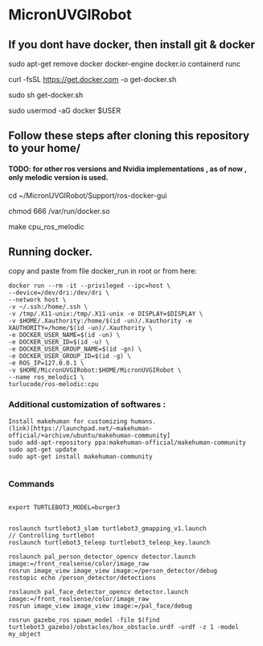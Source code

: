 # MicronUVGIRobot
## If you dont have docker, then install git & docker 
sudo apt-get remove docker docker-engine docker.io containerd runc  

curl -fsSL https://get.docker.com -o get-docker.sh

sudo sh get-docker.sh

sudo usermod -aG docker $USER

## Follow these steps after cloning this repository to your home/ 
#### TODO: for other ros versions and Nvidia implementations , as of now , only melodic version is used. 

cd ~/MicronUVGIRobot/Support/ros-docker-gui 

chmod 666 /var/run/docker.so

make cpu_ros_melodic


## Running docker. 
copy and paste from file docker_run in root or from here: 
```
docker run --rm -it --privileged --ipc=host \
--device=/dev/dri:/dev/dri \
--network host \
-v ~/.ssh:/home/.ssh \
-v /tmp/.X11-unix:/tmp/.X11-unix -e DISPLAY=$DISPLAY \
-v $HOME/.Xauthority:/home/$(id -un)/.Xauthority -e XAUTHORITY=/home/$(id -un)/.Xauthority \
-e DOCKER_USER_NAME=$(id -un) \
-e DOCKER_USER_ID=$(id -u) \
-e DOCKER_USER_GROUP_NAME=$(id -gn) \
-e DOCKER_USER_GROUP_ID=$(id -g) \
-e ROS_IP=127.0.0.1 \
-v $HOME/MicronUVGIRobot:$HOME/MicronUVGIRobot \
--name ros_melodic1 \
turlucode/ros-melodic:cpu

```

### Additional customization of softwares : 
```
Install makehuman for customizing humans. 
(link)[https://launchpad.net/~makehuman-official/+archive/ubuntu/makehuman-community]
sudo add-apt-repository ppa:makehuman-official/makehuman-community
sudo apt-get update
sudo apt-get install makehuman-community


```


### Commands 
```

export TURTLEBOT3_MODEL=burger3


roslaunch turtlebot3_slam turtlebot3_gmapping_v1.launch 
// Controlling turtlebot
roslaunch turtlebot3_teleop turtlebot3_teleop_key.launch

roslaunch pal_person_detector_opencv detector.launch image:=/front_realsense/color/image_raw
rosrun image_view image_view image:=/person_detector/debug
rostopic echo /person_detector/detections

roslaunch pal_face_detector_opencv detector.launch image:=/front_realsense/color/image_raw
rosrun image_view image_view image:=/pal_face/debug

rosrun gazebo_ros spawn_model -file $(find turtlebot3_gazebo)/obstacles/box_obstacle.urdf -urdf -z 1 -model my_object


```